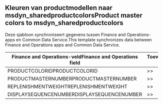 ## <a name="product-master-colors-to-msdyn_sharedproductcolors"></a><span data-ttu-id="eea4c-101">Kleuren van productmodellen naar msdyn_sharedproductcolors</span><span class="sxs-lookup"><span data-stu-id="eea4c-101">Product master colors to msdyn_sharedproductcolors</span></span>

<span data-ttu-id="eea4c-102">Deze sjabloon synchroniseert gegevens tussen Finance and Operations-apps en Common Data Service.</span><span class="sxs-lookup"><span data-stu-id="eea4c-102">This template synchronizes data between Finance and Operations apps and Common Data Service.</span></span>

<span data-ttu-id="eea4c-103">Finance and Operations-veld</span><span class="sxs-lookup"><span data-stu-id="eea4c-103">Finance and Operations field</span></span> | <span data-ttu-id="eea4c-104">Toewijzingstype</span><span class="sxs-lookup"><span data-stu-id="eea4c-104">Map type</span></span> | <span data-ttu-id="eea4c-105">Ander Dynamics 365-veld</span><span class="sxs-lookup"><span data-stu-id="eea4c-105">Other Dynamics 365 field</span></span> | <span data-ttu-id="eea4c-106">Standaardwaarde</span><span class="sxs-lookup"><span data-stu-id="eea4c-106">Default value</span></span>
---|---|---|---
<span data-ttu-id="eea4c-107">PRODUCTCOLORID</span><span class="sxs-lookup"><span data-stu-id="eea4c-107">PRODUCTCOLORID</span></span> | >> | <span data-ttu-id="eea4c-108">msdyn_productcolor.msdyn_productcolorname</span><span class="sxs-lookup"><span data-stu-id="eea4c-108">msdyn_productcolor.msdyn_productcolorname</span></span> | 
<span data-ttu-id="eea4c-109">PRODUCTMASTERNUMBER</span><span class="sxs-lookup"><span data-stu-id="eea4c-109">PRODUCTMASTERNUMBER</span></span> | >> | <span data-ttu-id="eea4c-110">msdyn_globalproduct.msdyn_productnumber</span><span class="sxs-lookup"><span data-stu-id="eea4c-110">msdyn_globalproduct.msdyn_productnumber</span></span> | 
<span data-ttu-id="eea4c-111">REPLENISHMENTWEIGHT</span><span class="sxs-lookup"><span data-stu-id="eea4c-111">REPLENISHMENTWEIGHT</span></span> | >> | <span data-ttu-id="eea4c-112">msdyn_replenishmentweight</span><span class="sxs-lookup"><span data-stu-id="eea4c-112">msdyn_replenishmentweight</span></span> | 
<span data-ttu-id="eea4c-113">DISPLAYSEQUENCENUMBER</span><span class="sxs-lookup"><span data-stu-id="eea4c-113">DISPLAYSEQUENCENUMBER</span></span> | >> | <span data-ttu-id="eea4c-114">msdyn_displaysequencenumber</span><span class="sxs-lookup"><span data-stu-id="eea4c-114">msdyn_displaysequencenumber</span></span> | 
